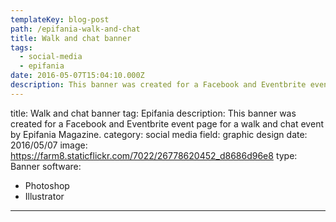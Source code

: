 ```yaml
---
templateKey: blog-post
path: /epifania-walk-and-chat
title: Walk and chat banner
tags:
  - social-media
  - epifania
date: 2016-05-07T15:04:10.000Z
description: This banner was created for a Facebook and Eventbrite event page for a walk and chat event by Epifania Magazine.
---
```


title: Walk and chat banner
tag: Epifania
description: This banner was created for a Facebook and Eventbrite event page for a walk and chat event by Epifania Magazine.
category: social media
field: graphic design
date: 2016/05/07
image: https://farm8.staticflickr.com/7022/26778620452_d8686d96e8
type: Banner
software:
- Photoshop
- Illustrator
---
